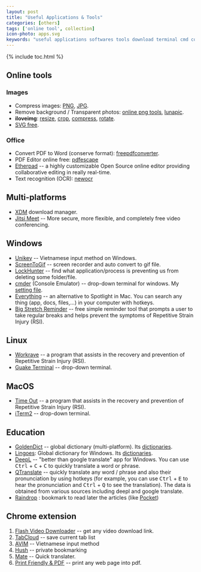 ```yaml
---
layout: post
title: "Useful Applications & Tools"
categories: [others]
tags: ['online tool', collection]
icon-photo: apps.svg
keywords: "useful applications softwares tools download terminal cmd commander cmder unikey vietnamese input keyboard screen to gif screen recorder lock hunter delete apps soft goldendict dictionary lingoes deepl translate qtranslate hotkeys google translate deep learning machine learning collection reminder stretch RSI download manager IDM XDM Repetitive Strain Injury iterm2 guake terminal cmder drop-down commander cmd quick open terminal commanline workrave time out screentogif lock hunter everything spotlight goldendict deepl lingoes Qtranslate tabcloud avim flash video downloader hush mate pdf printer internet tools image photo compression jpeg png remove background transparent photo luna lunapic resize images iloveimg"
---
```


{% include toc.html %}

## Online tools

### Images

- Compress images: [PNG](https://compresspng.com/), [JPG](https://compressjpeg.com/).
- Remove background / Transparent photos: [online png tools](https://onlinepngtools.com/create-transparent-png), [lunapic](https://www5.lunapic.com/editor/).
- **iloveimg**: [resize](https://www.iloveimg.com/resize-image), [crop](https://www.iloveimg.com/crop-image), [compress](https://www.iloveimg.com/compress-image), [rotate](https://www.iloveimg.com/rotate-image).
- [SVG free](https://www.flaticon.com/).

### Office

- Convert PDF to Word (conserve format): [freepdfconverter](https://www.freepdfconvert.com/).
- PDF Editor online free: [pdfescape](https://www.pdfescape.com/)
- [Etherpad](https://etherpad.org/) -- a highly customizable Open Source online editor providing collaborative editing in really real-time.
- Text recognition (OCR): [newocr](https://www.newocr.com/)

## Multi-platforms

- [XDM](http://xdman.sourceforge.net/#downloads) download manager.
- [Jitsi Meet](https://jitsi.org/jitsi-meet/) -- More secure, more flexible, and completely free video conferencing.

## Windows

- [Unikey](https://www.unikey.org/) -- Vietnamese input method on Windows.
- [ScreenToGif](https://www.screentogif.com/) -- screen recorder and auto convert to gif file.
- [LockHunter](https://lockhunter.com/) -- find what application/process is preventing us from deleting some folder/file.
- [cmder](https://cmder.net/) (Console Emulator) -- drop-down terminal for windows. My [setting file](https://github.com/dinhanhthi/scripts/blob/master/settings/windows/user-ConEmu.xml).
- [Everything](https://www.voidtools.com/) -- an alternative to Spotlight in Mac. You can search any thing (app, docs, files,...) in your computer with hotkeys.
- [Big Stretch Reminder](https://monkeymatt.com/bigstretch/) -- free simple reminder tool that prompts a user to take regular breaks and helps prevent the symptoms of Repetitive Strain Injury (RSI).

## Linux

- [Workrave](http://www.workrave.org/) -- a program that assists in the recovery and prevention of Repetitive Strain Injury (RSI).
- [Guake Terminal](http://guake-project.org/) -- drop-down terminal.

## MacOS

- [Time Out](https://apps.apple.com/us/app/time-out-free/id402592703?mt=12) -- a program that assists in the recovery and prevention of Repetitive Strain Injury (RSI).
- [iTerm2](https://www.iterm2.com/) -- drop-down terminal.

## Education

- [GoldenDict](https://github.com/goldendict/goldendict/wiki/Early-Access-Builds-for-Windows?fbclid=IwAR3RVcLdpkpL2B3f1-EAiCzRqjInpy21BltlHs9SwryGuEcQ_VQPB6lftTA) -- global dictionary (multi-platform). Its [dictionaries](https://drive.google.com/open?id=1jna8_grA-wyhPrq8BiB7ypadvW3tTlIv).
- [Lingoes](http://www.lingoes.net/): Global dictionary for Windows. Its [dictionaries](https://drive.google.com/open?id=1LlCtGewKiLMil-7aQFEy_tu4ir1eC_6l).
- [DeepL](https://deepl.com/) -- "better than google translate" app for Windows. You can use <kbd>Ctrl</kbd> + <kbd>C</kbd> + <kbd>C</kbd> to quickly translate a word or phrase.
- [QTranslate](https://quest-app.appspot.com/) -- quickly translate any word / phrase and also their pronunciation by using hotkeys (for example, you can use <kbd>Ctrl</kbd> + <kbd>E</kbd> to hear the pronunciation and <kbd>Ctrl</kbd> + <kbd>Q</kbd> to see the translation). The data is obtained from various sources including deepl and google translate.
- [Raindrop](raindrop.io) : bookmark to read later the articles (like [Pocket](https://app.getpocket.com/))

## Chrome extension

1. [Flash Video Downloader](https://chrome.google.com/webstore/detail/flash-video-downloader/aiimdkdngfcipjohbjenkahhlhccpdbc) -- get any video download link.
2. [TabCloud](https://chrome.google.com/webstore/detail/tabcloud/npecfdijgoblfcgagoijgmgejmcpnhof) -- save current tab list
3. [AVIM](https://chrome.google.com/webstore/detail/avim-vietnamese-input-met/opgbbffpdglhkpglnlkiclakjlpiedoh?hl=en) -- Vietnamese input method
5. [Hush](https://chrome.google.com/webstore/detail/hush-private-bookmarking/hjmoaenjknbdehbiaeeijcppnljflkff?hl=en) -- private bookmarking
1. [Mate](https://chrome.google.com/webstore/detail/mate-translate-%E2%80%93-translat/ihmgiclibbndffejedjimfjmfoabpcke) -- Quick translater.
7. [Print Friendly & PDF](https://chrome.google.com/webstore/detail/print-friendly-pdf/ohlencieiipommannpdfcmfdpjjmeolj?hl=en) -- print any web page into pdf.